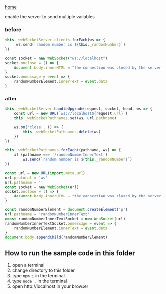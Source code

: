 [home](../README.md)

enable the server to send multiple variables

### before
```js
this._webSocketServer.clients.forEach(ws => {
     ws.send(`random number is ${this._randomNumber}`)
})
```

```js
const socket = new WebSocket("ws://localhost")
socket.onclose = () => {
    document.body.innerHTML = "the connection was closed by the server."
}
socket.onmessage = event => {
    randomNumberElement.innerText = event.data
}
```

### after
```js
this._webSocketServer.handleUpgrade(request, socket, head, ws => {
    const url = new URL(`ws://localhost${request.url}`)
    this._webSocketPathnames.set(ws, url.pathname)

    ws.on('close', () => {
        this._webSocketPathnames.delete(ws)
    })
})
```
```js
this._webSocketPathnames.forEach((pathname, ws) => {
    if (pathname === '/randomNumberInnerText')
        ws.send(`random number is ${this._randomNumber}`)
})
```

```js
const url = new URL(import.meta.url)
url.protocol = 'ws'
url.pathname = ''
const socket = new WebSocket(url)
socket.onclose = () => {
    document.body.innerHTML = "the connection was closed by the server."
}

const randomNumberElement = document.createElement('p')
url.pathname = 'randomNumberInnerText'
const randomNumberInnerTextSocket = new WebSocket(url)
randomNumberInnerTextSocket.onmessage = event => {
    randomNumberElement.innerText = event.data
}
document.body.appendChild(randomNumberElement)
```

## How to run the sample code in this folder
1. open a terminal
1. change directory to this folder
1. type `npm i` in the terminal
1. type `node .` in the terminal
1. open http://localhost in your browser
